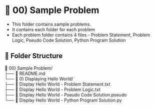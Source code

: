 # 📂 00) Sample Problem
- This folder contains sample problems.
- It contains each folder for each problem
- Each problem folder contains 4 files - Problem Statement, Problem Logic, Pseudo Code Solution, Python Program Solution

## 📁 Folder Structure

📂 00) Sample Problem/  
├── 📄 README.md  
└── 📁 0) Displaying Hello World/  
    ├── 📄 Display Hello World - Problem Statement.txt  
    ├── 📄 Display Hello World - Problem Logic.txt  
    ├── 📄 Display Hello World - Pseudo Code Solution.pseudo  
    └── 📄 Display Hello World - Python Program Solution.py
